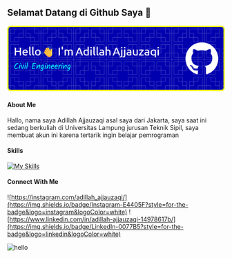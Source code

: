 ## Selamat Datang di Github Saya 👋

![Adillah Ajjjauzaqi](img/github-header-image.png)

<!--
**Dills28/Dills28** is a ✨ _special_ ✨ repository because its `README.md` (this file) appears on your GitHub profile.

Here are some ideas to get you started:

- 🔭 I’m currently working on ...
- 🌱 I’m currently learning ...
- 👯 I’m looking to collaborate on ...
- 🤔 I’m looking for help with ...
- 💬 Ask me about ...
- 📫 How to reach me: ...
- 😄 Pronouns: ...
- ⚡ Fun fact: ...
-->
#### About Me
Hallo, nama saya Adillah Ajjauzaqi asal saya dari Jakarta, saya saat ini sedang berkuliah di Universitas Lampung jurusan Teknik Sipil, saya membuat akun ini karena tertarik ingin belajar pemrograman 

#### Skills
[![My Skills](https://skillicons.dev/icons?i=sketchup,autocad,html,css,js,py&theme=light)](https://skillicons.dev)

#### Connect With Me
![https://instagram.com/adillah_ajjauzaqi/](https://img.shields.io/badge/Instagram-E4405F?style=for-the-badge&logo=instagram&logoColor=white) ![https://www.linkedin.com/in/adillah-ajjauzaqi-14978617b/](https://img.shields.io/badge/LinkedIn-0077B5?style=for-the-badge&logo=linkedin&logoColor=white)

![hello](https://media4.giphy.com/media/v1.Y2lkPTc5MGI3NjExZ3ZocXdsdTQ0aDJiaXN1NDU4d2V6aHp0MDc0eXdqZmlsbGJuanJuYSZlcD12MV9pbnRlcm5hbF9naWZfYnlfaWQmY3Q9Zw/Cmr1OMJ2FN0B2/giphy.gif)